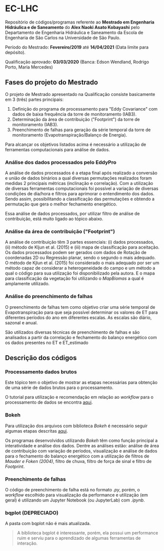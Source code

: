 # EC-LHC

Repositório de códigos/programas referente ao **Mestrado em Engenharia Hidráulica e de Saneamento** do **Alex Naoki Asato Kobayashi** pelo Departamento de Engenharia Hidráulica e Saneamento da Escola de Engenharia de São Carlos na Universidade de São Paulo.

Período do Mestrado: **Fevereiro/2019** até **14/04/2021** (Data limite para depósito).

Qualificação aprovado: **03/03/2020** (Banca: Edson Wendland, Rodrigo Porto, Maria Mercedes)

## Fases do projeto do Mestrado
O projeto de Mestrado apresentado na Qualificação consiste basicamente em 3 (três) partes principais:
1. Definição do programa de processamento para "Eddy Covariance" com dados de baixa frequência da torre de monitoramento (IAB3).
2. Determinação da área de contribuição ("Footprint") da torre de monitoramento (IAB3).
3. Preenchimento de falhas para geração da série temporal da torre de monitoramento (Evapotranspiração/Balanço de Energia).

Para alcançar os objetivos listados acima é necessário a utilização de ferramentas computacionais para análise de dados.

### Análise dos dados processados pelo EddyPro
A análise de dados processados é a etapa final após realizado a conversão e união de dados binários a qual diversas permutações realizados foram medidas 2 principais métricas (inclinação e correlação). Com a utilização de diversas ferramentas computacionais foi possível a variação de diversas condições de dia/hora e filtros para aprimorar o entendimento dos dados. Sendo assim, possibilitando a classificação das permutações e obtendo a permutação que gera o melhor fechamento energético.

Essa análise de dados processados, por utilizar filtro de análise de contribuição, está muito ligado ao tópico abaixo.

### Análise da área de contribuição ("Footprint")
A análise de contribuição têm 3 partes essenciais: (i) dados processados, (ii) método de Kljun et al. (2015) e (iii) mapa de classificação para aceitação. Os dados processados podem ser gerados com dados de Rotação de coordenadas 2D ou Regressão planar, sendo o segundo o mais adequado. O método de Kjlun et al. (2015) foi considerado o mais adequado por ser um método capaz de considerar a heterogeneidade do campo e um método a qual o código para sua utilização foi disponibilizado pela autora. E o mapa para classificação da vegetação foi utilizando o *MapBiomas* a qual é amplamente utilizado.

### Análise do preenchimento de falhas
O preenchimento de falhas tem como objetivo criar uma série temporal de Evapotranspiração para que seja possível determinar os valores de ET para diferentes períodos do ano em diferentes escalas. As escalas são diário, sazonal e anual.

São utilizados diversas técnicas de preenchimento de falhas e são analisados a partir da correlação e fechamento do balanço energético com os dados presentes no ET e ET_estimado

## Descrição dos códigos

### Processamento dados brutos
Este tópico tem o objetivo de mostrar as etapas necessárias para obtenção de uma série de dados brutos para o processamento.

O tutorial para utilização e recomendação em relação ao *workflow* para o processamento de dados se encontra [aqui](https://github.com/alexnaoki/EC-LHC/blob/master/info/etapas_processamento_dados_brutos.md).

### Bokeh
Para utilização dos arquivos com biblioteca *Bokeh* é necessário seguir algumas etapas descritas [aqui](https://github.com/alexnaoki/EC-LHC/blob/master/info/descricao_arquivos_bokeh.md).

Os programas desenvolvidos utilizando *Bokeh* têm como função principal a interatividade e análise dos dados. Dentre as análises estão: análise de área de contribuição com variação de períodos, visualização e análise de dados para o fechamento do balanço energético com a utilização de filtros de *Mauder e Foken (2004)*, filtro de chuva, filtro de força de sinal e filtro de *Footprint*.

### Preenchimento de falhas
O código de preenchimento de falha está no formato *.py*, porém, o *workflow* escolhido para visualização da performance e utilização (em geral) é utilizando um Jupyter Notebook (ou JupyterLab) com *.ipynb*.

### bqplot **(DEPRECIADO)**
A pasta com bqplot não é mais atualizada.
> A biblioteca bqplot é interessante, porém, ela possui um performance ruim e serviu para o aprendizado de algumas ferramentas de interação.
